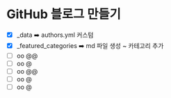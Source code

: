# GitHub 블로그 만들기
- [x] _data ➡️ authors.yml 커스텀 
- [x] _featured_categories ➡️ md 파일 생성 ~ 카테고리 추가
- [ ] oo @@
- [ ] oo @
- [ ] oo @@
- [ ] oo @
- [ ] oo @
